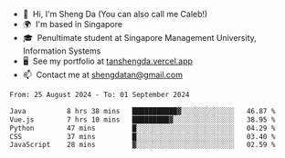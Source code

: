 <!---
tan-sd/tan-sd is a ✨ special ✨ repository because its `README.md` (this file) appears on your GitHub profile.
You can click the Preview link to take a look at your changes.
--->
- 👋  Hi, I'm Sheng Da (You can also call me Caleb!)
- 🌍  I'm based in Singapore
- 🎓  Penultimate student at Singapore Management University, Information Systems
- 🖥️  See my portfolio at [tanshengda.vercel.app](https://tanshengda.vercel.app/)
- 📫  Contact me at [shengdatan@gmail.com](mailto:shengdatan@gmail.com)

<!--START_SECTION:waka-->

```txt
From: 25 August 2024 - To: 01 September 2024

Java          8 hrs 38 mins   ███████████▓░░░░░░░░░░░░░   46.87 %
Vue.js        7 hrs 10 mins   █████████▓░░░░░░░░░░░░░░░   38.95 %
Python        47 mins         █░░░░░░░░░░░░░░░░░░░░░░░░   04.29 %
CSS           37 mins         █░░░░░░░░░░░░░░░░░░░░░░░░   03.40 %
JavaScript    28 mins         ▓░░░░░░░░░░░░░░░░░░░░░░░░   02.59 %
```

<!--END_SECTION:waka-->
